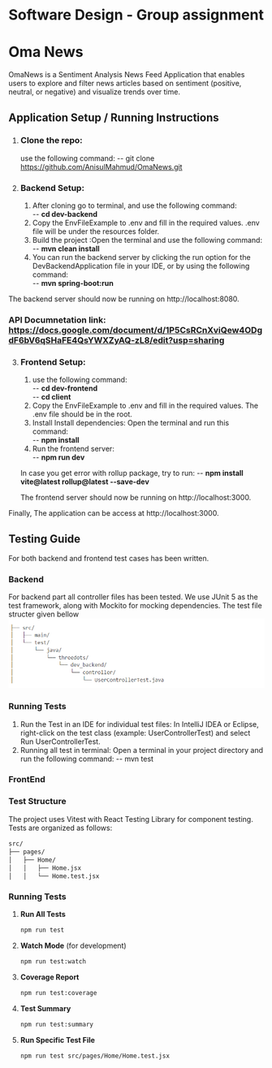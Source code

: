 # Software Design - Group assignment

# Oma News

OmaNews is a Sentiment Analysis News Feed Application that enables users to explore and filter news articles based on sentiment (positive, neutral, or negative) and visualize trends over time.

## Application Setup / Running Instructions

1.  ### Clone the repo:

    use the following command:
    -- git clone https://github.com/AnisulMahmud/OmaNews.git

2.  ### Backend Setup:
    1. After cloning go to terminal, and use the following command: <br>
       -- **cd dev-backend**
    2. Copy the EnvFileExample to .env and fill in the required values. .env file will be under the resources folder.
    3. Build the project :Open the terminal and use the following command: <br>
       -- **mvn clean install**
    4. You can run the backend server by clicking the run option for the DevBackendApplication file in your IDE, or by using the following command: <br>
       -- **mvn spring-boot:run**

The backend server should now be running on http://localhost:8080.

### API Documnetation link: https://docs.google.com/document/d/1P5CsRCnXviQew4ODgdF6bV6qSHaFE4QsYWXZyAQ-zL8/edit?usp=sharing


3. ### Frontend Setup:



   1. use the following command:<br>
      -- **cd dev-frontend** <br>
      -- **cd client**
   2. Copy the EnvFileExample to .env and fill in the required values. The .env file should be in the root.
   3. Install Install dependencies: Open the terminal and run this command: <br>
      -- **npm install**
   4. Run the frontend server: <br>
      -- **npm run dev**

   In case you get error with rollup package, try to run:
   -- **npm install vite@latest rollup@latest --save-dev**

   The frontend server should now be running on http://localhost:3000.

Finally, The application can be access at http://localhost:3000.

## Testing Guide

For both backend and frontend test cases has been written.

### Backend

For backend part all controller files has been tested. We use JUnit 5 as the test framework, along with Mockito for mocking dependencies. The test file structer given bellow
![alt text](image.png)

### Running Tests

1. Run the Test in an IDE for individual test files:
   In IntelliJ IDEA or Eclipse, right-click on the test class (example: UserControllerTest) and select Run UserControllerTest.
2. Running all test in terminal:
   Open a terminal in your project directory and run the following command:
   -- mvn test

### FrontEnd

### Test Structure

The project uses Vitest with React Testing Library for component testing. Tests are organized as follows:

```
src/
├── pages/
│   ├── Home/
│   │   ├── Home.jsx
│   │   └── Home.test.jsx

```

### Running Tests

1. **Run All Tests**

   ```bash
   npm run test
   ```

2. **Watch Mode** (for development)

   ```bash
   npm run test:watch
   ```

3. **Coverage Report**

   ```bash
   npm run test:coverage
   ```

4. **Test Summary**

   ```bash
   npm run test:summary
   ```

5. **Run Specific Test File**
   ```bash
   npm run test src/pages/Home/Home.test.jsx
   ```
